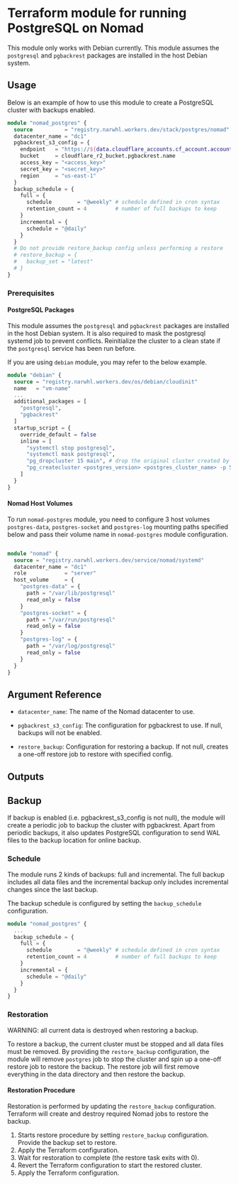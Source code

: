 # Terraform module for running PostgreSQL on Nomad

This module only works with Debian currently. This module assumes the
`postgresql` and `pgbackrest` packages are installed in the host Debian system.

## Usage

Below is an example of how to use this module to create a PostgreSQL cluster with backups enabled.

```terraform
module "nomad_postgres" {
  source          = "registry.narwhl.workers.dev/stack/postgres/nomad"
  datacenter_name = "dc1"
  pgbackrest_s3_config = {
    endpoint   = "https://${data.cloudflare_accounts.cf_account.accounts[0].id}.r2.cloudflarestorage.com"
    bucket     = cloudflare_r2_bucket.pgbackrest.name
    access_key = "<access_key>"
    secret_key = "<secret_key>"
    region     = "us-east-1"
  }
  backup_schedule = {
    full = {
      schedule        = "@weekly" # schedule defined in cron syntax
      retention_count = 4         # number of full backups to keep
    }
    incremental = {
      schedule = "@daily"
    }
  }
  # Do not provide restore_backup config unless performing a restore
  # restore_backup = {
  #   backup_set = "latest"
  # }
}
```

### Prerequisites

#### PostgreSQL Packages

This module assumes the `postgresql` and `pgbackrest` packages are installed in
the host Debian system. It is also required to mask the postgresql systemd job
to prevent conflicts. Reinitialize the cluster to a clean state if the
`postgresql` service has been run before.

If you are using `debian` module, you may refer to the below example.

```terraform
module "debian" {
  source = "registry.narwhl.workers.dev/os/debian/cloudinit"
  name   = "vm-name"
  ...
  additional_packages = [
    "postgresql",
    "pgbackrest"
  ]
  startup_script = {
    override_default = false
    inline = [
      "systemctl stop postgresql",
      "systemctl mask postgresql",
      "pg_dropcluster 15 main", # drop the original cluster created by debian apt install
      "pg_createcluster <postgres_version> <postgres_cluster_name> -p 5432", # initialize a new cluster to be used in nomad, note that the port must be 5432
    ]
  }
}
```

#### Nomad Host Volumes

To run `nomad-postgres` module, you need to configure 3 host volumes `postgres-data`, `postgres-socket` and
`postgres-log` mounting paths specified below and pass their volume name in `nomad-postgres` module configuration.

```terraform

module "nomad" {
  source = "registry.narwhl.workers.dev/service/nomad/systemd"
  datacenter_name = "dc1"
  role            = "server"
  host_volume     = {
    "postgres-data" = {
      path = "/var/lib/postgresql"
      read_only = false
    }
    "postgres-socket" = {
      path = "/var/run/postgresql"
      read_only = false
    }
    "postgres-log" = {
      path = "/var/log/postgresql"
      read_only = false
    }
  }
}
```

## Argument Reference

- `datacenter_name`: The name of the Nomad datacenter to use.

- `pgbackrest_s3_config`: The configuration for pgbackrest to use. If null, backups will not be enabled.

- `restore_backup`: Configuration for restoring a backup. If not null, creates a one-off restore job to restore with specified config.

## Outputs



## Backup

If backup is enabled (i.e. pgbackrest_s3_config is not null), the module will
create a periodic job to backup the cluster with pgbackrest. Apart from
periodic backups, it also updates PostgreSQL configuration to send WAL files
to the backup location for online backup.

### Schedule

The module runs 2 kinds of backups: full and incremental. The full backup
includes all data files and the incremental backup only includes incremental
changes since the last backup.

The backup schedule is configured by setting the `backup_schedule` configuration.

```terraform
module "nomad_postgres" {
  ...
  backup_schedule = {
    full = {
      schedule        = "@weekly" # schedule defined in cron syntax
      retention_count = 4         # number of full backups to keep
    }
    incremental = {
      schedule = "@daily"
    }
  }
}
```

### Restoration

WARNING: all current data is destroyed when restoring a backup.

To restore a backup, the current cluster must be stopped and all data files
must be removed. By providing the `restore_backup` configuration, the module
will remove `postgres` job to stop the cluster and spin up a one-off restore
job to restore the backup. The restore job will first remove everything in
the data directory and then restore the backup.

#### Restoration Procedure

Restoration is performed by updating the `restore_backup` configuration.
Terraform will create and destroy required Nomad jobs to restore the backup.

1. Starts restore procedure by setting `restore_backup` configuration. Provide
   the backup set to restore.
2. Apply the Terraform configuration.
3. Wait for restoration to complete (the restore task exits with 0).
4. Revert the Terraform configuration to start the restored cluster.
5. Apply the Terraform configuration.
